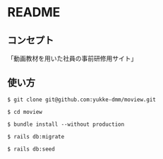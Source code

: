 # README

## コンセプト

「動画教材を用いた社員の事前研修用サイト」

## 使い方

```
$ git clone git@github.com:yukke-dmm/moview.git
```

```
$ cd moview
```

```
$ bundle install --without production
```

```
$ rails db:migrate
```

```
$ rails db:seed
```